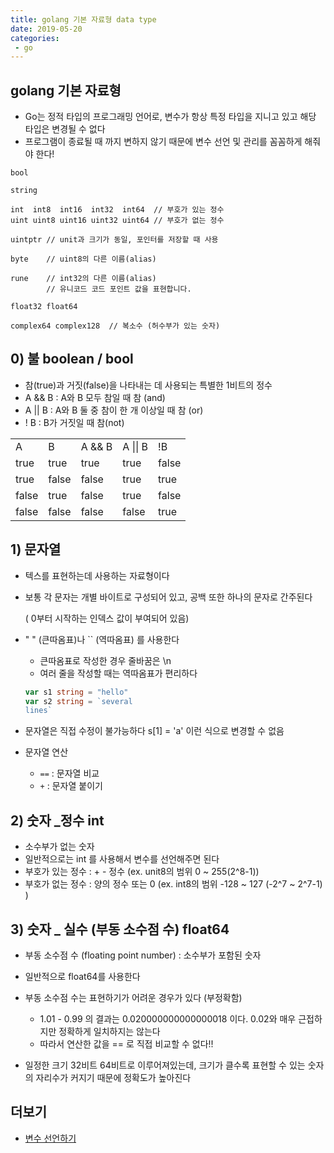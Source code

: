 ```yaml
---
title: golang 기본 자료형 data type
date: 2019-05-20
categories:
 - go
---
```






## golang 기본 자료형

- Go는 정적 타입의 프로그래밍 언어로, 변수가 항상 특정 타입을 지니고 있고 해당 타입은 변경될 수 없다
- 프로그램이 종료될 때 까지 변하지 않기 때문에 변수 선언 및 관리를 꼼꼼하게 해줘야 한다!

```
bool

string
```

```
int  int8  int16  int32  int64  // 부호가 있는 정수
uint uint8 uint16 uint32 uint64 // 부호가 없는 정수

uintptr // unit과 크기가 동일, 포인터를 저장할 때 사용

byte    // uint8의 다른 이름(alias)

rune    // int32의 다른 이름(alias)
        // 유니코드 코드 포인트 값을 표현합니다. 
```

```
float32 float64

complex64 complex128  // 복소수 (허수부가 있는 숫자)
```





## 0) 불 boolean / bool

- 참(true)과 거짓(false)을 나타내는 데 사용되는 특별한 1비트의 정수
- A && B  : A와 B 모두 참일 때 참 (and)
- A || B  : A와 B 둘 중 참이 한 개 이상일 때 참 (or)
- ! B  :  B가 거짓일 때 참(not)

<table>
    <tr>
        <td>A</td>
        <td>B</td>
        <td>A && B</td>
        <td>A || B</td>
        <td> !B </td>
    </tr>
    <tr>
        <td>true</td>
        <td>true</td>
        <td>true</td>
        <td>true</td>
        <td>false </td>
    </tr>
    <tr>
        <td>true</td>
        <td>false</td>
        <td>false</td>
        <td>true</td>
        <td>true</td>
    </tr>
    <tr>
        <td>false</td>
        <td>true</td>
        <td>false</td>
        <td>true</td>
        <td>false</td>
    </tr>
    <tr>
        <td>false</td>
        <td>false</td>
        <td>false</td>
        <td>false</td>
        <td>true </td>
    </tr>
</table>



## 1) 문자열

- 텍스를 표현하는데 사용하는 자료형이다

- 보통 각 문자는 개별 바이트로 구성되어 있고, 공백 또한 하나의 문자로 간주된다

  ( 0부터 시작하는 인덱스 값이 부여되어 있음)

- " " (큰따옴표)나 `` (역따옴표) 를 사용한다

  - 큰따옴표로 작성한 경우 줄바꿈은 \n 
  - 여러 줄을 작성할 때는 역따옴표가 편리하다

  ```go
  var s1 string = "hello"
  var s2 string = `several
  lines`
  ```

- 문자열은 직접 수정이 불가능하다 s[1] = 'a' 이런 식으로 변경할 수 없음
- 문자열 연산
  - `==`  : 문자열 비교 
  -  `+`   : 문자열 붙이기





## 2) 숫자 _정수 int

- 소수부가 없는 숫자
- 일반적으로는 int 를 사용해서 변수를 선언해주면 된다
- 부호가 있는 정수  : + - 정수 (ex. unit8의 범위 0 ~ 255(2^8-1)) 
- 부호가 없는 정수 :  양의 정수 또는 0  (ex. int8의 범위 -128 ~ 127 (-2^7 ~ 2^7-1) )





## 3) 숫자 _ 실수 (부동 소수점 수) float64

- 부동 소수점 수 (floating point number) : 소수부가 포함된 숫자
- 일반적으로 float64를 사용한다

- 부동 소수점 수는 표현하기가 어려운 경우가 있다 (부정확함)
  - 1.01 - 0.99 의 결과는 0.020000000000000018 이다. 0.02와 매우 근접하지만 정확하게 일치하지는 않는다
  - 따라서 연산한 값을 == 로 직접 비교할 수 없다!!
- 일정한 크기 32비트 64비트로 이루어져있는데, 크기가 클수록 표현할 수 있는 숫자의 자리수가 커지기 때문에 정확도가 높아진다





## 더보기

- [변수 선언하기](#)